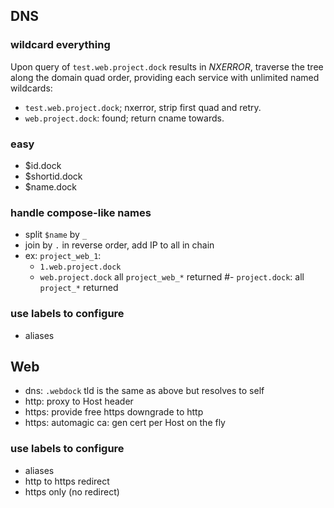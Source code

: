 DNS
---

### wildcard everything

  Upon query of `test.web.project.dock` results in _NXERROR_,
traverse the tree along the domain quad order, providing each service with unlimited named wildcards:
- `test.web.project.dock`; nxerror, strip first quad and retry.
- `web.project.dock`: found; return cname towards.

### easy

- $id.dock
- $shortid.dock
- $name.dock

### handle compose-like names

- split `$name` by `_`
- join by `.` in reverse order, add IP to all in chain
- ex: `project_web_1`:
  - `1.web.project.dock`
  - `web.project.dock` all `project_web_*` returned
  #- `project.dock`: all `project_*` returned

### use labels to configure

- aliases

Web
---

- dns: `.webdock` tld is the same as above but resolves to self
- http: proxy to Host header
- https: provide free https downgrade to http
- https: automagic ca: gen cert per Host on the fly

### use labels to configure

- aliases
- http to https redirect
- https only (no redirect)

